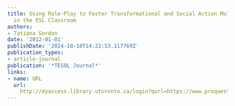 ```yaml
---
title: Using Role-Play to Foster Transformational and Social Action Multiculturalism
  in the ESL Classroom
authors:
- Tatiana Gordon
date: '2012-01-01'
publishDate: '2024-10-10T14:22:53.117769Z'
publication_types:
- article-journal
publication: '*TESOL Journal*'
links:
- name: URL
  url: 
    http://myaccess.library.utoronto.ca/login?qurl=https://www.proquest.com/docview/1509081232?accountid=14771&bdid=38382&_bd=3AEs9ShmOmrrlmiTyC9TBO0JNWM%3D
---
```

